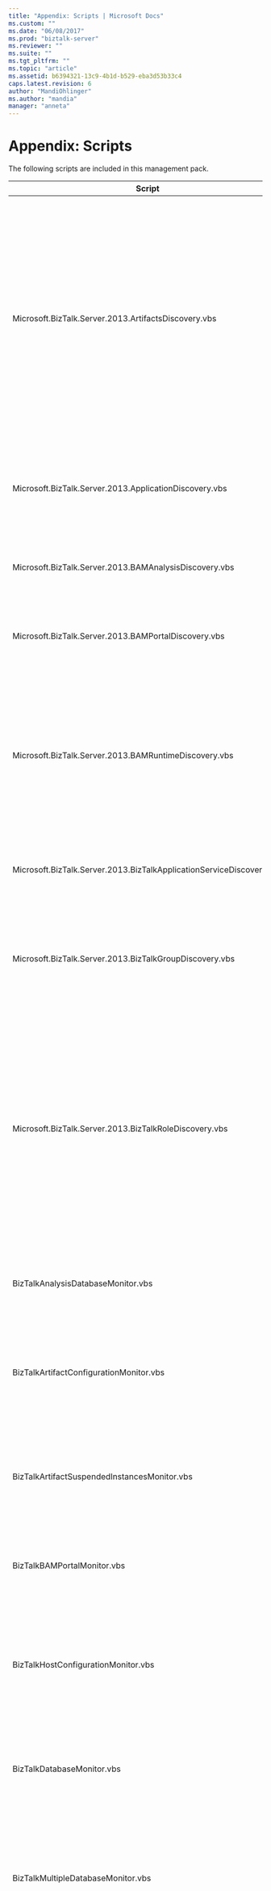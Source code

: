 ```yaml
---
title: "Appendix: Scripts | Microsoft Docs"
ms.custom: ""
ms.date: "06/08/2017"
ms.prod: "biztalk-server"
ms.reviewer: ""
ms.suite: ""
ms.tgt_pltfrm: ""
ms.topic: "article"
ms.assetid: b6394321-13c9-4b1d-b529-eba3d53b33c4
caps.latest.revision: 6
author: "MandiOhlinger"
ms.author: "mandia"
manager: "anneta"
---
```

# Appendix: Scripts
The following scripts are included in this management pack.  


|                                Script                                |                                                                                                                                                                                                                                                           Purpose                                                                                                                                                                                                                                                           |
|----------------------------------------------------------------------|-----------------------------------------------------------------------------------------------------------------------------------------------------------------------------------------------------------------------------------------------------------------------------------------------------------------------------------------------------------------------------------------------------------------------------------------------------------------------------------------------------------------------------|
|         Microsoft.BizTalk.Server.2013.ArtifactsDiscovery.vbs         | This script discovers application artifacts based on $Config/Option$ parameter. Options include<br /><br /> -   All send ports, send port groups in an application, their hosting relations to an application and 'send port group contains send port' relations.<br />-   All orchestrations in an application, their hosting relations to application.<br />-   All receive ports, receive locations in an application, their hosting relation' to an application and 'receive port contains receive location' relations. |
|        Microsoft.BizTalk.Server.2013.ApplicationDiscovery.vbs        |                                                                                                                                                                  This script discovers the following:<br /><br /> -   All applications in a group and 'group hosts application' relations.<br />-   All hosts in a group and 'group hosts host' relations.                                                                                                                                                                  |
|        Microsoft.BizTalk.Server.2013.BAMAnalysisDiscovery.vbs        |                                                                                                                                                                                                      This script discovers BAM analysis and alerts components on a computer where BAM runtime component is discovered.                                                                                                                                                                                                      |
|         Microsoft.BizTalk.Server.2013.BAMPortalDiscovery.vbs         |                                                                                                                                                                                         This script discovers BAM portal configured on a machine having IIS. This also discovers BAM role and the containment of BAM portal in it.                                                                                                                                                                                          |
|        Microsoft.BizTalk.Server.2013.BAMRuntimeDiscovery.vbs         |                                                                                                          This script discovers BAM runtime component on a computer passed as parameter $Config/ComputerName$. If computer name is not passed then it discovers BAM on a runtime computer with lowest server ID in the management database. This also discovers BAM role and the containment of BAM runtime in it.                                                                                                           |
| Microsoft.BizTalk.Server.2013.BizTalkApplicationServiceDiscovery.vbs |                                                                                                                                                                                                  This script discovers all BizTalk application services on a computer along with its hosting relations with runtime role.                                                                                                                                                                                                   |
|       Microsoft.BizTalk.Server.2013.BizTalkGroupDiscovery.vbs        |                                                                                                                                                 This script discovers BizTalk group on a computer passed as parameter $Config/ComputerName$. If computer name is not passed then it discovers group on a runtime computer with lowest server ID in the management database.                                                                                                                                                 |
|        Microsoft.BizTalk.Server.2013.BizTalkRoleDiscovery.vbs        |                         This script discovers the BizTalk server roles in a specified computer based on parameter. $Config/Option$. Options include the following:<br /><br /> -   BizTalk runtime role, BizTalk group deployment and containment of runtime in group deployment.<br />-   BizTalk rules engine role, BizTalk group deployment and containment of rules engine in group deployment. BAM role is always discovered with any of the options, and its containment in group deployment.                         |
|                  BizTalkAnalysisDatabaseMonitor.vbs                  |                                                                                                                                                                                  This script generates monitoring data for availability of SQL analysis database based on connectivity. The monitor states can be either success or error.                                                                                                                                                                                  |
|               BizTalkArtifactConfigurationMonitor.vbs                |                                                                                                                                                                        This script generates monitoring data for BizTalk application artifact configuration. Each artifact will be in one of the three monitoring states success, warning and error.                                                                                                                                                                        |
|             BizTalkArtifactSuspendedInstancesMonitor.vbs             |                                                                                                                                             This script generates monitoring data for BizTalk application artifact runtime state based on number of suspended instances per artifact. Each artifact will be in one of the three monitoring states success, warning, and error.                                                                                                                                              |
|                     BizTalkBAMPortalMonitor.vbs                      |                                                                                                                                                                                                  This script generates monitoring data for availability of BAM portal. The monitor states can be either success or error.                                                                                                                                                                                                   |
|                 BizTalkHostConfigurationMonitor.vbs                  |                                                                                                                          This script generates monitoring data for BizTalk host based on the availability of all its host instances (BTSNTSvc.exe). The monitor states can be either success (running >= success limit), warning (running >= warning limit and running < success limit) or error.                                                                                                                           |
|                      BizTalkDatabaseMonitor.vbs                      |                                                                                                                                                                                     This script generates monitoring data for availability of an SQL database based on connectivity. The monitor states can be either success or error.                                                                                                                                                                                     |
|                  BizTalkMultipleDatabaseMonitor.vbs                  |                                                                                                                 This script generates monitoring data for availability of a group of SQL databases as a single entity based on connectivity. Monitor states can be either error (primary database not available), warning (some non-primary databases not available) or success (all databases available).                                                                                                                  |
|                      BizTalkHostProbeAction.vbs                      |                                                                                                                                                            This script generates diagnostics data for BizTalk host based on the availability of all its host instances (BTSNTSvc.exe). For error and warning states it shows host instance that are not running.                                                                                                                                                            |
|             Microsoft.BizTalk.Server.2013.HostAction.vbs             |                                                                                                                                                                                                                                      This script is used to Start/Stop a BizTalk Host.                                                                                                                                                                                                                                      |
|        Microsoft.BizTalk.Server.2013.OrchestrationAction.vbs         |                                                                                                                                                                                                                     This script is used to Start/Stop an orchestration (BizTalk application artifact).                                                                                                                                                                                                                      |
|       Microsoft.BizTalk.Server.2013.EnableReceiveLocation.vbs        |                                                                                                                                                                                                                  This script is used to Enable/Disable a Receive Location (BizTalk application artifact).                                                                                                                                                                                                                   |
|           Microsoft.BizTalk.Server.2013.SendPortAction.vbs           |                                                                                                                                                                                                                        This script is used to Start/Stop a Send Port (BizTalk application artifact).                                                                                                                                                                                                                        |
|        Microsoft.BizTalk.Server.2013.SendPortGroupAction.vbs         |                                                                                                                                                                                                                     This script is used to Start/Stop a Send Port Group (BizTalk application artifact).                                                                                                                                                                                                                     |

